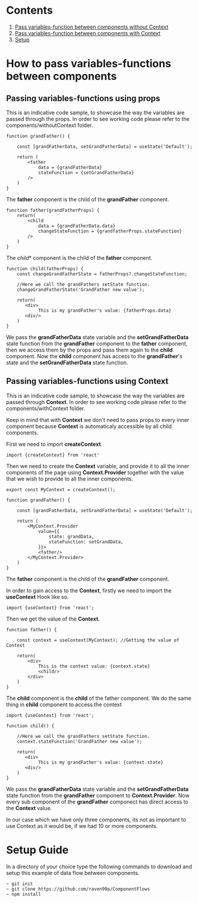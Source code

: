 # Contents #
1. [ Pass variables-function between components without Context ](#noContext)
2. [ Pass variables-function between components with Context ](#context)
3. [ Setup ](#setup)

# How to pass variables-functions between components #



## Passing variables-functions using props<a name="noContext"></a>

This is an indicative code sample, to showcase the way the variables are passed through the props. In order to see working code please refer to the components/withoutContext folder.

```
function grandFather() {
    
    const [grandFatherData, setGrandFatherData] = useState('Default');

    return (
        <father 
            data = {grandFatherData} 
            stateFunction = {setGrandFatherData} 
        />
    )
}
```

The **father** component is the child of the **grandFather** component.

```
function father(grandFatherProps) {
    return(
        <child 
            data = {grandFatherData.data} 
            changeStateFunction = {grandfatherProps.stateFunction}        
        />
    )
}
```

The *child** component is the child of the **father** component.

```
function child(fatherProps) {
    const changeGrandFatherState = fatherProps?.changeStateFunction;

    //Here we call the grandFathers setState function.
    changeGrandFatherState('GrandFather new value');

    return(
       <div>
            This is my grandFather's value: {fatherProps.data}
       <div/>
    )
}
```
We pass the **grandFatherData** state variable and the **setGrandFatherData** state function from the **grandFather** component to the **father** component, then we access them by the props and pass them again to the **child** component. Now the **child** component has access to the **grandFather**'s state and the **setGrandFatherData** state function.




## Passing variables-functions using Context<a name="context"></a>

This is an indicative code sample, to showcase the way the variables are passed through **Context**. In order to see working code please refer to the components/withContext folder.




Keep in mind that with **Context** we don't need to pass props to every inner component because **Context** is automaticaly accessible by all child components. 

First we need to import **createContext**.
```
import {createContext} from 'react'
```



Then we need to create the **Context** variable, and provide it to all the inner components of the page using **Context.Provider** together with the value that we wish to provide to all the inner components. 
```
export const MyContext = createContext();

function grandFather() {
    
    const [grandFatherData, setGrandFatherData] = useState('Default');

    return (
        <MyContext.Provider  
            value={{
                state: grandData,
                stateFunction: setGrandData,
            }}>
            <father/>
        </MyContext.Provider>    
    )
}
```



The **father** component is the child of the **grandFather** component. 

In order to gain access to the **Context**, firstly we need to import  the **useContext** Hook like so.

```
import {useContext} from 'react';
```
Then we get the value of the **Context**.
```
function father() {

    const context = useContext(MyContext); //Getting the value of Context

    return(
        <div>
            This is the context value: {context.state}
            <child/>
        </div>
    )
}
```



The **child** component is the **child** of the father component. We do the same thing in **child** component to access the context

```
import {useContext} from 'react';

function child() {

    //Here we call the grandFathers setState function.
    context.stateFunction('GrandFather new value');

    return(
       <div>
            This is my grandFather's value: {context.state}
       <div/>
    )
}
```




We pass the **grandFatherData** state variable and the **setGrandFatherData** state function from the **grandFather** component to **Context.Provider**. Now every sub component of the **grandFather** componect has direct access to the **Context** value.

In our case which we have only three components, its not as important to use Context as it would be, if we had 10 or more components. 



# Setup Guide<a name="setup"></a>

In a directory of your choice type the following commands to download and setup this example of data flow between components.

```
~ git init
~ git clone https://github.com/raven99p/ComponentFlows
~ npm install 
```



